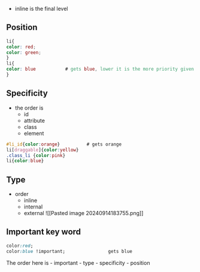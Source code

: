 - inline is the final level 
## Position
```css
li{
color: red;
color: green;
}
li{
color: blue           # gets blue, lower it is the more priority given
}
```
## Specificity
- the order is
	- id
	- attribute
	- class
	- element
```css
#li_id{color:orange}          # gets orange
li[draggable]{color:yellow}
.class_li {color:pink}
li{color:blue}
```
## Type
- order
	- inline
	- internal
	- external
![[Pasted image 20240914183755.png]]
## Important key word
```css
color:red;
color:blue !important;                gets blue
```

The order here is 
	- important
	- type
	- specificity
	- position
